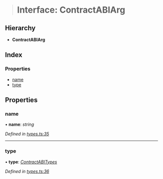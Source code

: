 > # Interface: ContractABIArg

## Hierarchy

* **ContractABIArg**

## Index

### Properties

* [name](_types_.contractabiarg.md#name)
* [type](_types_.contractabiarg.md#type)

## Properties

###  name

• **name**: *string*

*Defined in [types.ts:35](https://github.com/polkadot-js/api/blob/66ab3ac/packages/api-contract/src/types.ts#L35)*

___

###  type

• **type**: *[ContractABITypes](../modules/_types_.md#contractabitypes)*

*Defined in [types.ts:36](https://github.com/polkadot-js/api/blob/66ab3ac/packages/api-contract/src/types.ts#L36)*